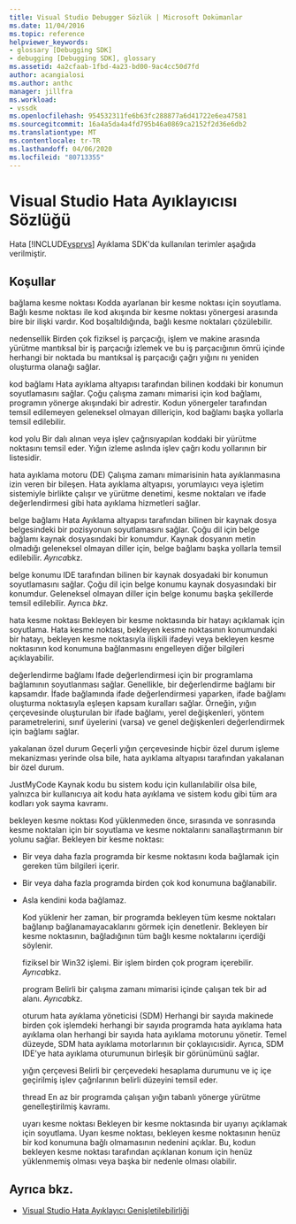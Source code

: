 ```yaml
---
title: Visual Studio Debugger Sözlük | Microsoft Dokümanlar
ms.date: 11/04/2016
ms.topic: reference
helpviewer_keywords:
- glossary [Debugging SDK]
- debugging [Debugging SDK], glossary
ms.assetid: 4a2cfaab-1fbd-4a23-bd00-9ac4cc50d7fd
author: acangialosi
ms.author: anthc
manager: jillfra
ms.workload:
- vssdk
ms.openlocfilehash: 954532311fe6b63fc288877a6d41722e6ea47581
ms.sourcegitcommit: 16a4a5da4a4fd795b46a0869ca2152f2d36e6db2
ms.translationtype: MT
ms.contentlocale: tr-TR
ms.lasthandoff: 04/06/2020
ms.locfileid: "80713355"
---
```

# <a name="visual-studio-debugger-glossary"></a>Visual Studio Hata Ayıklayıcısı Sözlüğü
Hata [!INCLUDE[vsprvs](../../../code-quality/includes/vsprvs_md.md)] Ayıklama SDK'da kullanılan terimler aşağıda verilmiştir.

## <a name="terms"></a>Koşullar
 bağlama kesme noktası Kodda ayarlanan bir kesme noktası için soyutlama. Bağlı kesme noktası ile kod akışında bir kesme noktası yönergesi arasında bire bir ilişki vardır. Kod boşaltıldığında, bağlı kesme noktaları çözülebilir.

 nedensellik Birden çok fiziksel iş parçacığı, işlem ve makine arasında yürütme mantıksal bir iş parçacığı izlemek ve bu iş parçacığının ömrü içinde herhangi bir noktada bu mantıksal iş parçacığı çağrı yığını nı yeniden oluşturma olanağı sağlar.

 kod bağlamı Hata ayıklama altyapısı tarafından bilinen koddaki bir konumun soyutlamasını sağlar. Çoğu çalışma zamanı mimarisi için kod bağlamı, programın yönerge akışındaki bir adrestir. Kodun yönergeler tarafından temsil edilemeyen geleneksel olmayan dilleriçin, kod bağlamı başka yollarla temsil edilebilir.

 kod yolu Bir dalı alınan veya işlev çağrısıyapılan koddaki bir yürütme noktasını temsil eder. Yığın izleme aslında işlev çağrı kodu yollarının bir listesidir.

 hata ayıklama motoru (DE) Çalışma zamanı mimarisinin hata ayıklanmasına izin veren bir bileşen. Hata ayıklama altyapısı, yorumlayıcı veya işletim sistemiyle birlikte çalışır ve yürütme denetimi, kesme noktaları ve ifade değerlendirmesi gibi hata ayıklama hizmetleri sağlar.

 belge bağlamı Hata Ayıklama altyapısı tarafından bilinen bir kaynak dosya belgesindeki bir pozisyonun soyutlamasını sağlar. Çoğu dil için belge bağlamı kaynak dosyasındaki bir konumdur. Kaynak dosyanın metin olmadığı geleneksel olmayan diller için, belge bağlamı başka yollarla temsil edilebilir. *Ayrıca*bkz.

 belge konumu IDE tarafından bilinen bir kaynak dosyadaki bir konumun soyutlamasını sağlar. Çoğu dil için belge konumu kaynak dosyasındaki bir konumdur. Geleneksel olmayan diller için belge konumu başka şekillerde temsil edilebilir. Ayrıca *bkz.*

 hata kesme noktası Bekleyen bir kesme noktasında bir hatayı açıklamak için soyutlama. Hata kesme noktası, bekleyen kesme noktasının konumundaki bir hatayı, bekleyen kesme noktasıyla ilişkili ifadeyi veya bekleyen kesme noktasının kod konumuna bağlanmasını engelleyen diğer bilgileri açıklayabilir.

 değerlendirme bağlamı Ifade değerlendirmesi için bir programlama bağlamının soyutlanması sağlar. Genellikle, bir değerlendirme bağlamı bir kapsamdır. İfade bağlamında ifade değerlendirmesi yaparken, ifade bağlamı oluşturma noktasıyla eşleşen kapsam kuralları sağlar. Örneğin, yığın çerçevesinde oluşturulan bir ifade bağlamı, yerel değişkenleri, yöntem parametrelerini, sınıf üyelerini (varsa) ve genel değişkenleri değerlendirmek için bağlamı sağlar.

 yakalanan özel durum Geçerli yığın çerçevesinde hiçbir özel durum işleme mekanizması yerinde olsa bile, hata ayıklama altyapısı tarafından yakalanan bir özel durum.

 JustMyCode Kaynak kodu bu sistem kodu için kullanılabilir olsa bile, yalnızca bir kullanıcıya ait kodu hata ayıklama ve sistem kodu gibi tüm ara kodları yok sayma kavramı.

 bekleyen kesme noktası Kod yüklenmeden önce, sırasında ve sonrasında kesme noktaları için bir soyutlama ve kesme noktalarını sanallaştırmanın bir yolunu sağlar. Bekleyen bir kesme noktası:

- Bir veya daha fazla programda bir kesme noktasını koda bağlamak için gereken tüm bilgileri içerir.

- Bir veya daha fazla programda birden çok kod konumuna bağlanabilir.

- Asla kendini koda bağlamaz.

  Kod yüklenir her zaman, bir programda bekleyen tüm kesme noktaları bağlanıp bağlanamayacaklarını görmek için denetlenir. Bekleyen bir kesme noktasının, bağladığının tüm bağlı kesme noktalarını içerdiği söylenir.

  fiziksel bir Win32 işlemi. Bir işlem birden çok program içerebilir. *Ayrıca*bkz.

  program Belirli bir çalışma zamanı mimarisi içinde çalışan tek bir ad alanı. *Ayrıca*bkz.

  oturum hata ayıklama yöneticisi (SDM) Herhangi bir sayıda makinede birden çok işlemdeki herhangi bir sayıda programda hata ayıklama hata ayıklama olan herhangi bir sayıda hata ayıklama motorunu yönetir. Temel düzeyde, SDM hata ayıklama motorlarının bir çoklayıcısidir. Ayrıca, SDM IDE'ye hata ayıklama oturumunun birleşik bir görünümünü sağlar.

  yığın çerçevesi Belirli bir çerçevedeki hesaplama durumunu ve iç içe geçirilmiş işlev çağrılarının belirli düzeyini temsil eder.

  thread En az bir programda çalışan yığın tabanlı yönerge yürütme genelleştirilmiş kavramı.

  uyarı kesme noktası Bekleyen bir kesme noktasında bir uyarıyı açıklamak için soyutlama. Uyarı kesme noktası, bekleyen kesme noktasının henüz bir kod konumuna bağlı olmamasının nedenini açıklar. Bu, kodun bekleyen kesme noktası tarafından açıklanan konum için henüz yüklenmemiş olması veya başka bir nedenle olması olabilir.

## <a name="see-also"></a>Ayrıca bkz.
- [Visual Studio Hata Ayıklayıcı Genişletilebilirliği](../../../extensibility/debugger/visual-studio-debugger-extensibility.md)
